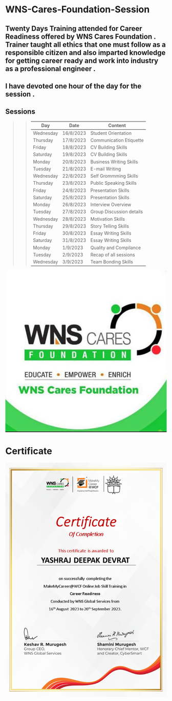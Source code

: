 # WNS-Cares-Foundation-Session

## Twenty Days Training attended for Career Readiness offered by WNS Cares Foundation . Trainer taught all ethics that one must follow as a responsible citizen and also imparted knowledge for getting career ready and work into industry as a professional engineer .

## I have devoted one hour of the day for the session . 


##   Sessions
>>  Day | Date  | Content 
>>   --- | --- | --- 
>>   Wednesday | 16/8/2023 | Student Orientation
>>   Thursday | 17/8/2023 | Communication Etiquette
>>   Friday | 18/8/2023 | CV Building Skills
>>   Saturday | 19/8/2023 | CV Building Skills
>>   Monday | 20/8/2023 | Business Writing Skills
>>   Tuesday | 21/8/2023 | E-mail Writing
>>   Wednesday | 22/8/2023 | Self Grommming Skills
>>   Thursday | 23/8/2023 |  Public Speaking Skills
>>   Friday | 24/8/2023 |  Presentation Skills
>>   Saturday | 25/8/2023 |  Presentation Skills
>>   Monday | 26/8/2023 |  Interview Overview
>>   Tuesday | 27/8/2023 |  Group Discussion details 
>>   Wednesday | 28/8/2023 |  Motivation Skills
>>   Thursday | 29/8/2023 |  Story Telling Skills
>>   Friday | 30/8/2023 |  Essay Writing Skills
>>   Saturday | 31/8/2023 |  Essay Writing Skills
>>   Monday | 1/9/2023 |  Quality and Compilance 
>>   Tuesday | 2/9/2023 |  Recap of all sessions
>>   Wednesday | 3/9/2023 |Team Bonding Skills 


![Logo](https://github.com/yashraj9011/WNS-Cares-Foundation-Session/blob/main/Images/IMG_20231106_094031.jpg)

# Certificate
![Logo](https://github.com/yashraj9011/WNS-Cares-Foundation-Session/blob/main/Images/YASHRAJ%20DEEPAK%20DEVRAT.PNG)
